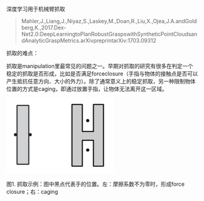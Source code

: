 深度学习用于机械臂抓取

> Mahler,J.,Liang,J.,Niyaz,S.,Laskey,M.,Doan,R.,Liu,X.,Ojea,J.A.andGoldberg,K.,2017.Dex-Net2.0:DeepLearningtoPlanRobustGraspswithSyntheticPointCloudsandAnalyticGraspMetrics.arXivpreprintarXiv:1703.09312

抓取的难点：

抓取是manipulation里最常见的问题之一。早期对抓取的研究有很多在判定一个稳定的抓取是否形成，比如是否满足forceclosure（手指与物体的接触点是否可以产生抵抗任意方向、大小的外力）。除了通常意义上的稳定抓取，另一种限制物体位置的方式是caging，即通过放置手指，让物体无法离开这一区域。

![](/assets/1232.png)

图1. 抓取示例：图中黑点代表手的位置。左：摩擦系数不为零时，形成force closure；右：caging



